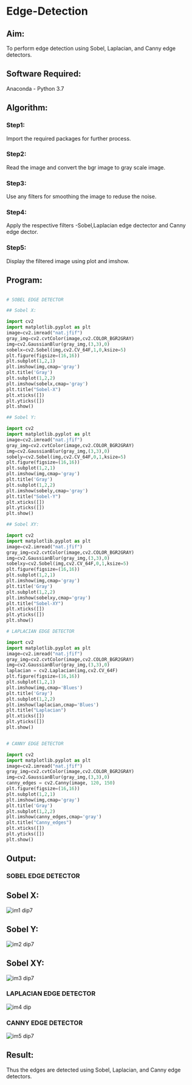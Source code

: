 # Edge-Detection
## Aim:
To perform edge detection using Sobel, Laplacian, and Canny edge detectors.

## Software Required:
Anaconda - Python 3.7

## Algorithm:
### Step1:
Import the required packages for further process.

### Step2:
Read the image and convert the bgr image to gray scale image.

### Step3:
Use any filters for smoothing the image to reduse the noise.

### Step4:
Apply the respective filters -Sobel,Laplacian edge dectector and Canny edge dector.

### Step5:
Display the filtered image using plot and imshow.
 
## Program:

``` Python

# SOBEL EDGE DETECTOR

## Sobel X:

import cv2
import matplotlib.pyplot as plt
image=cv2.imread("nat.jfif")
gray_img=cv2.cvtColor(image,cv2.COLOR_BGR2GRAY)
img=cv2.GaussianBlur(gray_img,(3,3),0)
sobelx=cv2.Sobel(img,cv2.CV_64F,1,0,ksize=5)
plt.figure(figsize=(16,16))
plt.subplot(1,2,1)
plt.imshow(img,cmap='gray')
plt.title('Gray')
plt.subplot(1,2,2)
plt.imshow(sobelx,cmap='gray')
plt.title("Sobel-X")
plt.xticks([])
plt.yticks([])
plt.show()

## Sobel Y:

import cv2
import matplotlib.pyplot as plt
image=cv2.imread("nat.jfif")
gray_img=cv2.cvtColor(image,cv2.COLOR_BGR2GRAY)
img=cv2.GaussianBlur(gray_img,(3,3),0)
sobely=cv2.Sobel(img,cv2.CV_64F,0,1,ksize=5)
plt.figure(figsize=(16,16))
plt.subplot(1,2,1)
plt.imshow(img,cmap='gray')
plt.title('Gray')
plt.subplot(1,2,2)
plt.imshow(sobely,cmap='gray')
plt.title("Sobel-Y")
plt.xticks([])
plt.yticks([])
plt.show()

## Sobel XY:

import cv2
import matplotlib.pyplot as plt
image=cv2.imread("nat.jfif")
gray_img=cv2.cvtColor(image,cv2.COLOR_BGR2GRAY)
img=cv2.GaussianBlur(gray_img,(3,3),0)
sobelxy=cv2.Sobel(img,cv2.CV_64F,0,1,ksize=5)
plt.figure(figsize=(16,16))
plt.subplot(1,2,1)
plt.imshow(img,cmap='gray')
plt.title('Gray')
plt.subplot(1,2,2)
plt.imshow(sobelxy,cmap='gray')
plt.title("Sobel-XY")
plt.xticks([])
plt.yticks([])
plt.show()

# LAPLACIAN EDGE DETECTOR

import cv2
import matplotlib.pyplot as plt
image=cv2.imread("nat.jfif")
gray_img=cv2.cvtColor(image,cv2.COLOR_BGR2GRAY)
img=cv2.GaussianBlur(gray_img,(3,3),0)
laplacian = cv2.Laplacian(img,cv2.CV_64F)
plt.figure(figsize=(16,16))
plt.subplot(1,2,1)
plt.imshow(img,cmap='Blues')
plt.title('Gray')
plt.subplot(1,2,2)
plt.imshow(laplacian,cmap='Blues')
plt.title("Laplacian")
plt.xticks([])
plt.yticks([])
plt.show()


# CANNY EDGE DETECTOR

import cv2
import matplotlib.pyplot as plt
image=cv2.imread("nat.jfif")
gray_img=cv2.cvtColor(image,cv2.COLOR_BGR2GRAY)
img=cv2.GaussianBlur(gray_img,(3,3),0)
canny_edges = cv2.Canny(image, 120, 150)
plt.figure(figsize=(16,16))
plt.subplot(1,2,1)
plt.imshow(img,cmap='gray')
plt.title('Gray')
plt.subplot(1,2,2)
plt.imshow(canny_edges,cmap='gray')
plt.title("Canny_edges")
plt.xticks([])
plt.yticks([])
plt.show()


```
## Output:
### SOBEL EDGE DETECTOR
## Sobel X:

![im1 dip7](https://user-images.githubusercontent.com/94165415/232846784-095c5796-8e1c-43de-8bf8-2f20d2788d36.jpg)

## Sobel Y:
![im2 dip7](https://user-images.githubusercontent.com/94165415/232849890-cdc85c18-c212-4a56-b9b7-8ea06ec877c9.jpg)

## Sobel XY:
![im3 dip7](https://user-images.githubusercontent.com/94165415/232856208-d93ab4ff-4589-48f2-87a1-92c0bb5fbeda.jpg)


### LAPLACIAN EDGE DETECTOR

![im4 dip](https://user-images.githubusercontent.com/94165415/232856521-e495127a-6531-475e-9df4-6dcb640631e3.jpg)


### CANNY EDGE DETECTOR

![im5 dip7](https://user-images.githubusercontent.com/94165415/232856612-d4cd1c4f-a64b-4561-9bdd-f396bc61976b.jpg)


## Result:
Thus the edges are detected using Sobel, Laplacian, and Canny edge detectors.
